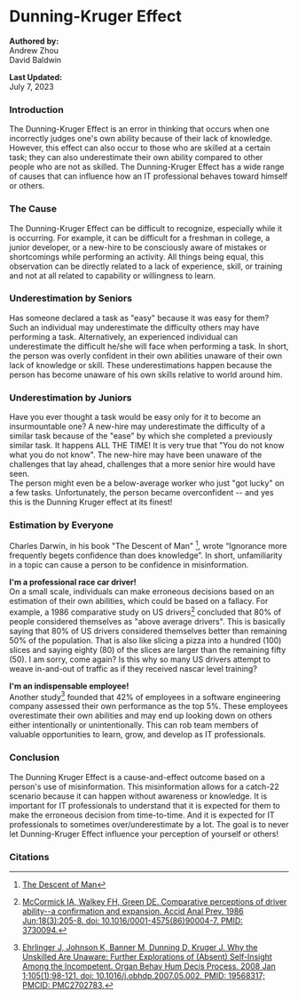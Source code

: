 # Dunning-Kruger Effect
****Authored by:****  
Andrew Zhou  
David Baldwin  

****Last Updated:****  
July 7, 2023

### Introduction 
The Dunning-Kruger Effect is an error in thinking that occurs when one incorrectly judges one's own ability because of their lack of knowledge. 
However, this effect can also occur to those who are skilled at a certain task; they can also underestimate their own ability compared to other people who are not as skilled. 
The Dunning-Kruger Effect has a wide range of causes that can influence how an IT professional behaves toward himself or others.


### The Cause
The Dunning-Kruger Effect can be difficult to recognize, especially while it is occurring. For example, it can be difficult for a freshman in college, a junior developer, or a new-hire to be consciously aware of mistakes or shortcomings while performing an activity. 
All things being equal, this observation can be directly related to a lack of experience, skill, or training and not at all related to capability or willingness to learn. 

### Underestimation by Seniors 
Has someone declared a task as "easy" because it was easy for them? Such an individual may underestimate the difficulty others may have performing a task. Alternatively, an experienced individual can underestimate the difficult he/she will face when performing a task. 
In short, the person was overly confident in their own abilities unaware of their own lack of knowledge or skill. These underestimations happen because the person has become unaware of his own skills relative to world around him. 

### Underestimation by Juniors
Have you ever thought a task would be easy only for it to become an insurmountable one? A new-hire may underestimate the difficulty of a similar task because of the "ease" by which she completed a previously similar task. 
It happens ALL THE TIME! It is very true that "You do not know what you do not know". The new-hire may have been unaware of the challenges that lay ahead, challenges that a more senior hire would have seen.  
The person might even be a below-average worker who just "got lucky" on a few tasks. Unfortunately, the person became overconfident -- and yes this is the Dunning Kruger effect at its finest!  

### Estimation by Everyone
Charles Darwin, in his book "The Descent of Man" [^darwin], wrote “Ignorance more frequently begets confidence than does knowledge”. In short, unfamiliarity in a topic can cause a person to be confidence in misinformation.

****I'm a professional race car driver!****  
On a small scale, individuals can make erroneous decisions based on an estimation of their own abilities, which could be based on a fallacy. For example, a 1986 comparative study on US drivers[^drivers] concluded that 80% of people considered themselves as "above average drivers". 
This is basically saying that 80% of US drivers considered themselves better than remaining 50% of the population.  That is also like slicing a pizza into a hundred (100) slices and saying eighty (80) of the slices are larger than the remaining fifty (50). 
I am sorry, come again? Is this why so many US drivers attempt to weave in-and-out of traffic as if they received nascar level training?  

****I'm an indispensable employee!****  
Another study[^developers] founded that 42% of employees in a software engineering company assessed their own performance as the top 5%. These employees overestimate their own abilities and may end up looking down on others either intentionally or unintentionally.
This can rob team members of valuable opportunities to learn, grow, and develop as IT professionals.

### Conclusion
The Dunning Kruger Effect is a cause-and-effect outcome based on a person's use of misinformation. This misinformation allows for a catch-22 scenario because it can happen without awareness or knowledge. 
It is important for IT professionals to understand that it is expected for them to make the erroneous decision from time-to-time. And it is expected for IT professionals to sometimes over/underestimate by a lot. 
The goal is to never let Dunning-Kruger Effect influence your perception of yourself or others!


### Citations
[^drivers]: [McCormick IA, Walkey FH, Green DE. Comparative perceptions of driver ability--a confirmation and expansion. Accid Anal Prev. 1986 Jun;18(3):205-8. doi: 10.1016/0001-4575(86)90004-7. PMID: 3730094.](https://pubmed.ncbi.nlm.nih.gov/3730094/#:~:text=The%20results%20confirmed%20expectations%20that,vary%20significantly%20across%20demographic%20categories.)  

[^developers]: [Ehrlinger J, Johnson K, Banner M, Dunning D, Kruger J. Why the Unskilled Are Unaware: Further Explorations of (Absent) Self-Insight Among the Incompetent. Organ Behav Hum Decis Process. 2008 Jan 1;105(1):98-121. doi: 10.1016/j.obhdp.2007.05.002. PMID: 19568317; PMCID: PMC2702783.](https://www.ncbi.nlm.nih.gov/pmc/articles/PMC2702783/)  

[^darwin]: [The Descent of Man](https://www.literature.org/authors/darwin-charles/the-descent-of-man/introduction.html)

